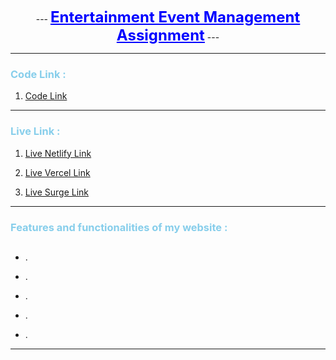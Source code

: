 


<p align="center">
 ---
  <b><span style="font-size: 24px ; color: blue"><u>Entertainment Event Management Assignment</u></span></b>
 ---
</p>


----
### <span style=" color: skyblue">Code Link : </span>

1. [Code Link](https://github.com/programming-hero-web-course-4/b8a9-event-management-mr-tnmy-srkr "https://github.com/programming-hero-web-course-4/b8a9-event-management-mr-tnmy-srkr")

---

### <span style=" color: skyblue">Live Link : </span>

1. [Live Netlify Link](https://entertainment-events-management.netlify.app/ "https://entertainment-events-management.netlify.app/")

2. [Live Vercel Link](https://entertainment-events.vercel.app/ "https://entertainment-events.vercel.app/")

3. [Live Surge Link](https://entertainment-events.surge.sh/ "https://entertainment-events.surge.sh/")

---
### <span style=" color: skyblue"> Features and functionalities of my website :




##  
- .
- .
- . 
- .

- .

---